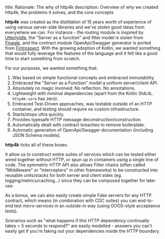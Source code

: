 title: Rationale: The why of http4k
description: Overview of why we created http4k, the problems it solves, and the core concepts

**http4k** was created as the distillation of 15 years worth of experience of using various server-side libraries and we've stolen good ideas from everywhere we can. For instance - the routing module is inspired by [UtterlyIdle](https://github.com/bodar/utterlyidle), the "Server as a function" and filter model is stolen from [Finagle](https://twitter.github.io/finagle/), and the contract module OpenApi/Swagger generator is ported from [Fintrospect](http://fintrospect.io). With the growing adoption of Kotlin, we wanted something that would fully leverage the features of the language and it felt like a good time to start something from scratch.

For our purposes, we wanted something that:

1. Was based on simple functional concepts and embraced immutability.
1. Embraced the "Server as a Function" model a uniform server/client API.
1. Absolutely no magic involved: No reflection. No annotations.
1. Lightweight with minimal dependencies (apart from the Kotlin StdLib, `http4k-core` has zero).
1. Embraced Test-Driven approaches, was testable outside of an HTTP container, and testing should require no custom infrastructure.
1. Starts/stops ultra quickly.
1. Provides typesafe HTTP message deconstruction/construction.
1. Automatically dealt with contract breaches to remove boilerplate.
1. Automatic generation of OpenApi/Swagger documentation (including JSON Schema models).

**http4k** ticks all of these boxes. 

It allow us to construct entire suites of services which can be tested either wired together without HTTP, or spun up in containers using a single line of code. The symmetric HTTP API also allows Filter chains (often called "Middleware" or "Interceptors" in other frameworks) to be constructed into reusable units/stacks for both 
server and client sides (eg. logging/metrics/caching...) since they can be composed together for later use. 

As a bonus, we can also easily create simple Fake servers for any HTTP contract, which means (in combination with CDC suites) you can end-to-end test micro-services in an outside-in way (using GOOS-style acceptance tests).

Scenarios such as "what happens if this HTTP dependency continually takes > 5 seconds to respond?" are easily modelled - answers you can't easily get if you're faking out your dependencies inside the HTTP boundary.

